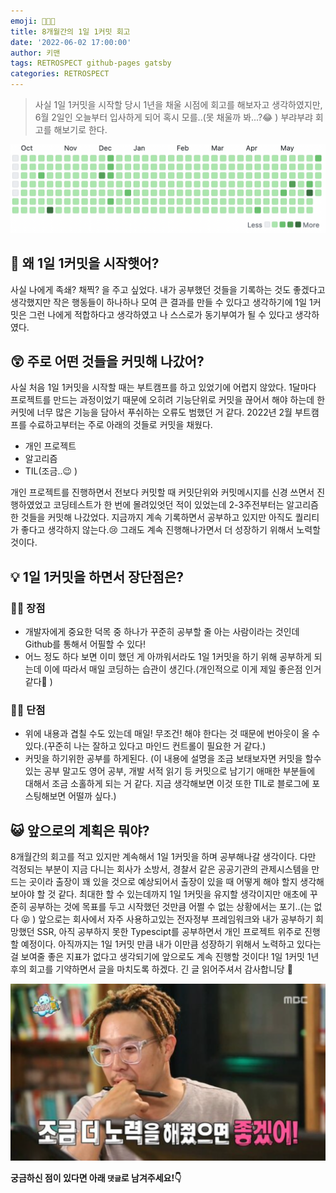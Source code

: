 ```yaml
---
emoji: 🧑🏻‍💻
title: 8개월간의 1일 1커밋 회고
date: '2022-06-02 17:00:00'
author: 키맨
tags: RETROSPECT github-pages gatsby
categories: RETROSPECT
---
```


> 사실 1일 1커밋을 시작할 당시 1년을 채울 시점에 회고를 해보자고 생각하였지만, 6월 2일인 오늘부터 입사하게 되어 혹시 모를..(못 채울까 봐...?😂 ) 부랴부랴 회고를 해보기로 한다.

![onecommit-01.png](onecommit-01.png)

## 🤔 왜 1일 1커밋을 시작햇어?

사실 나에게 족쇄? 채찍? 을 주고 싶었다. 내가 공부했던 것들을 기록하는 것도 좋겠다고 생각했지만 작은 행동들이 하나하나 모여 큰 결과를 만들 수 있다고 생각하기에 1일 1커밋은 그런 나에게 적합하다고 생각하였고 나 스스로가 동기부여가 될 수 있다고 생각하였다.

## 😲 주로 어떤 것들을 커밋해 나갔어?

사실 처음 1일 1커밋을 시작할 때는 부트캠프를 하고 있었기에 어렵지 않았다. 1달마다 프로젝트를 만드는 과정이었기 때문에 오히려 기능단위로 커밋을 끊어서 해야 하는데 한 커밋에 너무 많은 기능을 담아서 푸쉬하는 오류도 범했던 거 같다. 2022년 2월 부트캠프를 수료하고부터는 주로 아래의 것들로 커밋을 채웠다.

- 개인 프로젝트
- 알고리즘
- TIL(조금..😉 )

개인 프로젝트를 진행하면서 전보다 커밋할 때 커밋단위와 커밋메시지를 신경 쓰면서 진행하였었고 코딩테스트가 한 번에 몰려있엇던 적이 있었는데 2-3주전부터는 알고리즘 한 것들을 커밋해 나갔었다. 지금까지 계속 기록하면서 공부하고 있지만 아직도 퀄리티가 좋다고 생각하지 않는다.😢 그래도 계속 진행해나가면서 더 성장하기 위해서 노력할 것이다.

## 💡 1일 1커밋을 하면서 장단점은?

### 👍🏻 장점

- 개발자에게 중요한 덕목 중 하나가 꾸준히 공부할 줄 아는 사람이라는 것인데 Github를 통해서 어필할 수 있다!
- 어느 정도 하다 보면 이미 했던 게 아까워서라도 1일 1커밋을 하기 위해 공부하게 되는데 이에 따라서 매일 코딩하는 습관이 생긴다.(개인적으로 이게 제일 좋은점 인거 같다👏 )

### 👎🏻 단점

- 위에 내용과 겹칠 수도 있는데 매일! 무조건! 해야 한다는 것 때문에 번아웃이 올 수 있다.(꾸준히 나는 잘하고 있다고 마인드 컨트롤이 필요한 거 같다.)
- 커밋을 하기위한 공부를 하게된다. (이 내용에 설명을 조금 보태보자면 커밋을 할수 있는 공부 말고도 영어 공부, 개발 서적 읽기 등 커밋으로 남기기 애매한 부분들에 대해서 조금 소홀하게 되는 거 같다. 지금 생각해보면 이것 또한 TIL로 블로그에 포스팅해보면 어떨까 싶다.)

## 😺 앞으로의 계획은 뭐야?

8개월간의 회고를 적고 있지만 계속해서 1일 1커밋을 하며 공부해나갈 생각이다. 다만 걱정되는 부분이 지금 다니는 회사가 소방서, 경찰서 같은 공공기관의 관제시스템을 만드는 곳이라 출장이 꽤 있을 것으로 예상되어서 출장이 있을 때 어떻게 해야 할지 생각해보아야 할 것 같다. 최대한 할 수 있는데까지 1일 1커밋을 유지할 생각이지만 애초에 꾸준히 공부하는 것에 목표를 두고 시작했던 것만큼 어쩔 수 없는 상황에서는 포기..(는 없다 😝 ) 앞으로는 회사에서 자주 사용하고있는 전자정부 프레임워크와 내가 공부하기 희망했던 SSR, 아직 공부하지 못한 Typescipt를 공부하면서 개인 프로젝트 위주로 진행할 예정이다. 아직까지는 1일 1커밋 만큼 내가 이만큼 성장하기 위해서 노력하고 있다는 걸 보여줄 좋은 지표가 없다고 생각되기에 앞으로도 계속 진행할 것이다! 1일 1커밋 1년 후의 회고를 기약하면서 글을 마치도록 하겠다. 긴 글 읽어주셔서 감사합니당 🥰

![onecommit-02.png](onecommit-02.png)
<br/>

**궁금하신 점이 있다면 아래 `댓글`로 남겨주세요!👇**

```toc

```
